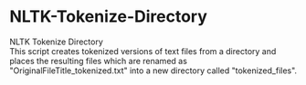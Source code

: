 # NLTK-Tokenize-Directory
NLTK Tokenize Directory  
This script creates tokenized versions of text files from a directory and places the resulting files which are renamed as "OriginalFileTitle_tokenized.txt" into a new directory called "tokenized_files".
